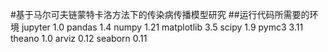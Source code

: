 #基于马尔可夫链蒙特卡洛方法下的传染病传播模型研究
##运行代码所需要的环境
jupyter 1.0
pandas 1.4
numpy 1.21
matplotlib 3.5
scipy 1.9
pymc3 3.11
theano 1.0
arviz 0.12
seaborn 0.11

